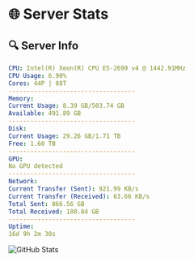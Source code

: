 # 🌐 Server Stats
## 🔍 Server Info
```yaml
CPU: Intel(R) Xeon(R) CPU E5-2699 v4 @ 1442.91MHz
CPU Usage: 6.90%
Cores: 44P | 88T
-----------------------------------
Memory:
Current Usage: 8.39 GB/503.74 GB
Available: 491.89 GB
-----------------------------------
Disk:
Current Usage: 29.26 GB/1.71 TB
Free: 1.60 TB
-----------------------------------
GPU:
No GPU detected
-----------------------------------
Network:
Current Transfer (Sent): 921.99 KB/s
Current Transfer (Received): 63.66 KB/s
Total Sent: 866.56 GB
Total Received: 180.84 GB
-----------------------------------
Uptime:
16d 9h 2m 30s
```
![GitHub Stats](https://img.shields.io/badge/Updated-2025-05-06_02:11:18-blue)